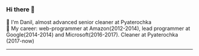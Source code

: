 ### Hi there 👋
🚮 I'm Danil, almost advanced senior cleaner at Pyaterochka <br>
💅 My career: web-programmer at Amazon(2012-2014), lead programmer at Google(2014-2014) and Microsoft(2016-2017). Cleaner at Pyaterochka (2017-now)

<hr>
<!--
**llnnly/llnnly** is a ✨ _special_ ✨ repository because its `README.md` (this file) appears on your GitHub profile.

Here are some ideas to get you started:

- 🔭 I’m currently working on ...
- 🌱 I’m currently learning ...
- 👯 I’m looking to collaborate on ...
- 🤔 I’m looking for help with ...
- 💬 Ask me about ...
- 📫 How to reach me: ...
- 😄 Pronouns: ...
- ⚡ Fun fact: ...
-->
